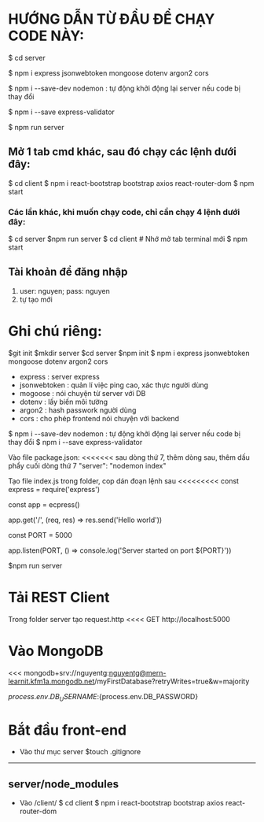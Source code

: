 # HƯỚNG DẪN TỪ ĐẦU ĐỂ CHẠY CODE NÀY:

$ cd server

$ npm i express jsonwebtoken mongoose dotenv argon2 cors

$ npm i --save-dev nodemon : tự động khởi động lại server nếu code bị thay đổi

$ npm i --save express-validator

$ npm run server

## Mở 1 tab cmd khác, sau đó chạy các lệnh dưới đây:
$ cd client
$ npm i react-bootstrap bootstrap axios react-router-dom
$ npm start

### Các lần khác, khi muốn chạy code, chỉ cần chạy 4 lệnh dưới đây:
$ cd server
$npm run server
$ cd client # Nhớ mở tab terminal mới
$ npm start

## Tài khoản để đăng nhập
1. user: nguyen; pass: nguyen
2. tự tạo mới

# Ghi chú riêng:
$git init
$mkdir server
$cd server
$npm init 
$ npm i express jsonwebtoken mongoose dotenv argon2 cors
- express : server express 
- jsonwebtoken : quản lí việc ping cao, xác thực người dùng
- mogoose : nói chuyện từ server với DB
- dotenv : lấy biến môi tường 
- argon2 : hash passwork người dùng
- cors : cho phép frontend nói chuyện với backend

$ npm i --save-dev nodemon : tự động khởi động lại server nếu code bị thay đổi
$ npm i --save express-validator

Vào file package.json:
<<<<<<<
sau dòng thứ 7, thêm dòng sau, thêm dấu phẩy cuối dòng thứ 7 
	"server": "nodemon index"
>>>>>>

Tạo file index.js trong folder, cop dán đoạn lệnh sau
<<<<<<<<<
const express = require('express')

const app = ecpress()

app.get('/', (req, res) => res.send('Hello world'))

const PORT = 5000

app.listen(PORT, () => console.log('Server started on port ${PORT}'))
>>>>>>>>>

$npm run server

# Tải REST Client

Trong folder server tạo request.http
<<<<
GET http://localhost:5000
>>>>

# Vào MongoDB 
<<<
mongodb+srv://nguyentg:nguyentg@mern-learnit.kfm1a.mongodb.net/myFirstDatabase?retryWrites=true&w=majority
>>>
${process.env.DB_USERNAME}:${process.env.DB_PASSWORD}

# Bắt đầu front-end
- Vào thư mục server
$touch .gitignore
------
server/node_modules
------ 

- Vào /client/
$ cd client
$ npm i react-bootstrap bootstrap axios react-router-dom
